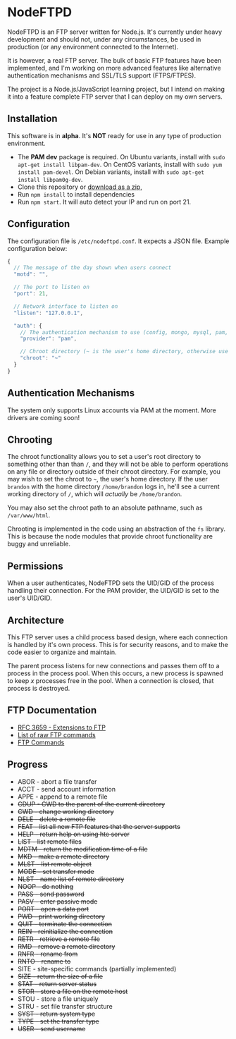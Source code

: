 NodeFTPD
========

NodeFTPD is an FTP server written for Node.js. It's currently under heavy development and should not, under any circumstances, be used in production (or any environment connected to the Internet).

It is however, a real FTP server. The bulk of basic FTP features have been implemented, and I'm working on more advanced features like alternative authentication mechanisms and SSL/TLS support (FTPS/FTPES).

The project is a Node.js/JavaScript learning project, but I intend on making it into a feature complete FTP server that I can deploy on my own servers.

Installation
------------

This software is in **alpha**. It's **NOT** ready for use in any type of production environment.

* The **PAM dev** package is required. On Ubuntu variants, install with `sudo apt-get install libpam-dev`. On CentOS variants, install with `sudo yum install pam-devel`. On Debian variants, install with `sudo apt-get install libpam0g-dev`.
* Clone this repository or [download as a zip](https://github.com/brandonwamboldt/nodeftpd/archive/master.zip),
* Run `npm install` to install dependencies
* Run `npm start`. It will auto detect your IP and run on port 21.

Configuration
-------------

The configuration file is `/etc/nodeftpd.conf`. It expects a JSON file. Example configuration below:

```javascript
{
  // The message of the day shown when users connect
  "motd": "",

  // The port to listen on
  "port": 21,

  // Network interface to listen on
  "listen": "127.0.0.1",

  "auth": {
    // The authentication mechanism to use (config, mongo, mysql, pam, postgres, redis)
    "provider": "pam",

    // Chroot directory (~ is the user's home directory, otherwise use an absolute path)
    "chroot": "~"
  }
}
```

Authentication Mechanisms
-------------------------

The system only supports Linux accounts via PAM at the moment. More drivers are coming soon!

Chrooting
---------

The chroot functionality allows you to set a user's root directory to something other than than `/`, and they will not be able to perform operations on any file or directory outside of their chroot directory. For example, you may wish to set the chroot to `~`, the user's home directory. If the user `brandon` with the home directory `/home/brandon` logs in, he'll see a current working directory of `/`, which will *actually* be `/home/brandon`.

You may also set the chroot path to an absolute pathname, such as `/var/www/html`.

Chrooting is implemented in the code using an abstraction of the `fs` library. This is because the node modules that provide chroot functionality are buggy and unreliable.

Permissions
-----------

When a user authenticates, NodeFTPD sets the UID/GID of the process handling their connection. For the PAM provider, the UID/GID is set to the user's UID/GID.

Architecture
------------

This FTP server uses a child process based design, where each connection is handled by it's own process. This is for security reasons, and to make the code easier to organize and maintain.

The parent process listens for new connections and passes them off to a process in the process pool. When this occurs, a new process is spawned to keep *x* processes free in the pool. When a connection is closed, that process is destroyed.

FTP Documentation
-----------------

* [RFC 3659 - Extensions to FTP](http://tools.ietf.org/html/rfc3659)
* [List of raw FTP commands](http://www.nsftools.com/tips/RawFTP.htm)
* [FTP Commands](http://www.ipswitch.com/support/ws_ftp-server/guide/v5/a_ftpref3.html)

Progress
--------

* ABOR - abort a file transfer
* ACCT - send account information
* APPE - append to a remote file
* ~~CDUP - CWD to the parent of the current directory~~
* ~~CWD - change working directory~~
* ~~DELE - delete a remote file~~
* ~~FEAT - list all new FTP features that the server supports~~
* ~~HELP - return help on using hte server~~
* ~~LIST - list remote files~~
* ~~MDTM - return the modification time of a file~~
* ~~MKD - make a remote directory~~
* ~~MLST - list remote object~~
* ~~MODE - set transfer mode~~
* ~~NLST - name list of remote directory~~
* ~~NOOP - do nothing~~
* ~~PASS - send password~~
* ~~PASV - enter passive mode~~
* ~~PORT - open a data port~~
* ~~PWD - print working directory~~
* ~~QUIT - terminate the connection~~
* ~~REIN - reinitialize the connection~~
* ~~RETR - retrieve a remote file~~
* ~~RMD - remove a remote directory~~
* ~~RNFR - rename from~~
* ~~RNTO - rename to~~
* SITE - site-specific commands (partially implemented)
* ~~SIZE - return the size of a file~~
* ~~STAT - return server status~~
* ~~STOR - store a file on the remote host~~
* STOU - store a file uniquely
* STRU - set file transfer structure
* ~~SYST - return system type~~
* ~~TYPE - set the transfer type~~
* ~~USER - send username~~
